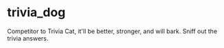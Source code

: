 # trivia_dog

Competitor to Trivia Cat, it'll be better, stronger, and will bark. Sniff out the trivia answers.